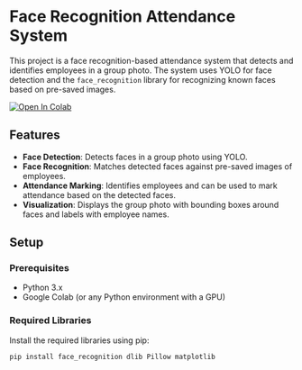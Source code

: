 # Face Recognition Attendance System

This project is a face recognition-based attendance system that detects and identifies employees in a group photo. The system uses YOLO for face detection and the `face_recognition` library for recognizing known faces based on pre-saved images.

[![Open In Colab](https://colab.research.google.com/assets/colab-badge.svg)](https://colab.research.google.com/github/sajithamma/face-detection/blob/main/face-detection-yellowzapp.ipynb)


## Features

- **Face Detection**: Detects faces in a group photo using YOLO.
- **Face Recognition**: Matches detected faces against pre-saved images of employees.
- **Attendance Marking**: Identifies employees and can be used to mark attendance based on the detected faces.
- **Visualization**: Displays the group photo with bounding boxes around faces and labels with employee names.

## Setup

### Prerequisites

- Python 3.x
- Google Colab (or any Python environment with a GPU)

### Required Libraries

Install the required libraries using pip:

```bash
pip install face_recognition dlib Pillow matplotlib
